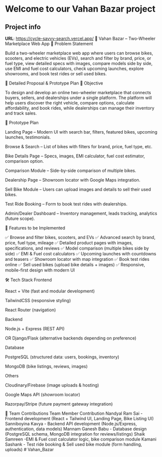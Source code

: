 # Welcome to our Vahan Bazar project

## Project info

**URL**:  https://cycle-savvy-search.vercel.app/
🚀 Vahan Bazar – Two-Wheeler Marketplace Web App
📝 Problem Statement

Build a two-wheeler marketplace web app where users can browse bikes, scooters, and electric vehicles (EVs), search and filter by brand, price, or fuel type, view detailed specs with images, compare models side by side, use EMI and fuel cost calculators, check upcoming launches, explore showrooms, and book test rides or sell used bikes.

📌 Detailed Proposal & Prototype Plan
🎯 Objective

To design and develop an online two-wheeler marketplace that connects buyers, sellers, and dealerships under a single platform. The platform will help users discover the right vehicle, compare options, calculate affordability, and book rides, while dealerships can manage their inventory and track sales.

📐 Prototype Plan

Landing Page – Modern UI with search bar, filters, featured bikes, upcoming launches, testimonials.

Browse & Search – List of bikes with filters for brand, price, fuel type, etc.

Bike Details Page – Specs, images, EMI calculator, fuel cost estimator, comparison option.

Comparison Module – Side-by-side comparison of multiple bikes.

Dealership Page – Showroom locator with Google Maps integration.

Sell Bike Module – Users can upload images and details to sell their used bikes.

Test Ride Booking – Form to book test rides with dealerships.

Admin/Dealer Dashboard – Inventory management, leads tracking, analytics (future scope).

🌟 Features to be Implemented

✅ Browse and filter bikes, scooters, and EVs
✅ Advanced search by brand, price, fuel type, mileage
✅ Detailed product pages with images, specifications, and reviews
✅ Model comparison (multiple bikes side by side)
✅ EMI & Fuel cost calculators
✅ Upcoming launches with countdowns and teasers
✅ Showroom locator with map integration
✅ Book test rides online
✅ Sell used bikes (upload bike details + images)
✅ Responsive, mobile-first design with modern UI

🛠️ Tech Stack
Frontend

React + Vite (fast and modular development)

TailwindCSS (responsive styling)

React Router (navigation)

Backend

Node.js + Express (REST API)

OR Django/Flask (alternative backends depending on preference)

Database

PostgreSQL (structured data: users, bookings, inventory)

MongoDB (bike listings, reviews, images)

Others

Cloudinary/Firebase (image uploads & hosting)

Google Maps API (showroom locator)

Razorpay/Stripe (future payment gateway integration)

👥 Team Contributions
Team Member	Contribution
Nandyal Ram Sai	-Frontend development (React + Tailwind UI, Landing Page, Bike Listing UI)
Sanniboyina Kavya -	Backend API development (Node.js/Express, authentication, data models)
Mannam Ganesh Babu -	Database design (PostgreSQL schema, MongoDB integration for reviews/listings)
Shaik Samreen	-EMI & Fuel cost calculator logic, bike comparison module
Kamani Sashank -	Test ride booking & Sell used bike module (form handling, uploads)
#   V a h a n _ B a z a r  
 